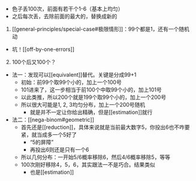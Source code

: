 - 色子丢100次，前面有若干个1-6（基本上均匀）
- 之后每次丢，去除前面的最大的，替换成新的
1. [[general-principles/special-case#极限情形]]：99个都是1，还有一个随机动
  - 坑！[[off-by-one-errors]]
2. 100个后又100个？
  - 法一：发现可以[[equivalent]]替代。关键是分成99+1
    - 初始：前99个取99个小的，加上一个100号
    - 101进来了，这一步相当于前100个中取99个小的，加上101号
    - 以此类推，所以200个就是199个取99个小的，加上一个200号
    - 所以很大可能是1, 2, 3均匀分布，加上一个200号随机
      - 就是并不一定让你给出精确，但是[[estimation]]就行
  - 法二：[[nega-binom#geometric]]
    - 首先还是[[reduction]]，具体来说就是当前最大数字5，你投出6也不咋要紧，就当成多一个5好了
      - “5的屏障”
      - 再投出6则还是只有一个6
    - 所以几何分布：一开始5/6概率移除6，然后4/6概率移除5，等等
    - 100次刚好移除4，5，6，其实跟法一不是巧合。结果类似
      - 也是[[estimation]]